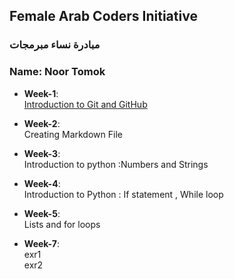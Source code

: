 ## Female Arab Coders Initiative

### مبادرة نساء مبرمجات

### Name: Noor Tomok    
 * __Week-1__:    
 [Introduction to Git and GitHub](https://github.com/noorTom/udemy-git)    
 * __Week-2__:    
 Creating Markdown File

 * __Week-3__:    
 Introduction to python :Numbers and Strings

 * __Week-4__:    
Introduction to Python : If statement , While loop

* __Week-5__:    
Lists and for loops

* __Week-7__:    
exr1   
exr2
